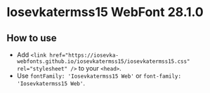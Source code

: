 # Iosevkatermss15 WebFont 28.1.0

## How to use

- Add `<link href="https://iosevka-webfonts.github.io/iosevkatermss15/iosevkatermss15.css" rel="stylesheet" />` to your `<head>`.
- Use `fontFamily: 'Iosevkatermss15 Web'` or `font-family: 'Iosevkatermss15 Web'`.
